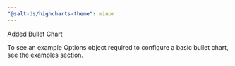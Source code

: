 ```yaml
---
"@salt-ds/highcharts-theme": minor
---
```


Added Bullet Chart

To see an example Options object required to configure a basic bullet chart, see the examples section.
